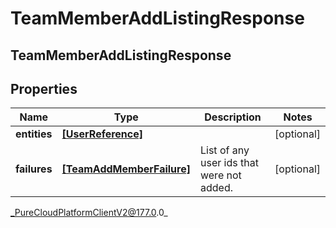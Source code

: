 # TeamMemberAddListingResponse

## TeamMemberAddListingResponse

## Properties

|Name | Type | Description | Notes|
|------------ | ------------- | ------------- | -------------|
| **entities** | [**[UserReference]**]([UserReference]) |  | [optional] |
| **failures** | [**[TeamAddMemberFailure]**]([TeamAddMemberFailure]) | List of any user ids that were not added. | [optional] |



_PureCloudPlatformClientV2@177.0.0_
